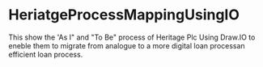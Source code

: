 # HeriatgeProcessMappingUsingIO
This show the 'As I" and "To Be" process of Heritage Plc Using Draw.IO to eneble them to migrate from analogue to a more digital loan processan efficient loan process. 
